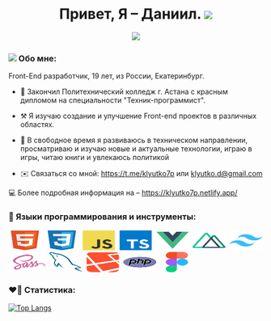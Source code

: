 <div id="header" align="center">
  <div id="badges">
      <h1>
  Привет, Я – Даниил. 
  <img src="https://media.tenor.com/3lcf0JZoUE4AAAAi/human-hand.gif" width="30px"/>

</h1>
</div>
</div>
<div align="center">
  <img src="https://media.tenor.com/Dc8nFwst79AAAAAi/kek-angry.gif" width="400"/>
</div>

### <img src="https://media.tenor.com/itjFesV8_RUAAAAi/soulja-boy-pepe.gif" width="30" /> Обо мне:
Front-End разработчик, 19 лет, из России, Екатеринбург.

- 🎒 Закончил Политехнический колледж г. Астана с красным дипломом на специальности "Техник-программист".

- ⚒️ Я изучаю создание и улучшение Front-end проектов в различных областях.

- 🦾 В свободное время я развиваюсь в техническом направлении, просматриваю и изучаю новые и актуальные технологии, играю в игры, читаю книги и увлекаюсь политикой

- ✉️ Связаться со мной: https://t.me/klyutko7p или klyutko.d@gmail.com

💻 Более подробная информация на – https://klyutko7p.netlify.app/

### 🧠 Языки программирования и инструменты:

<div>
  <img src="https://github.com/devicons/devicon/blob/master/icons/html5/html5-original.svg" title="HTML5" alt="HTML5" width="65" height="40"/>&nbsp;
   <img src="https://github.com/devicons/devicon/blob/master/icons/css3/css3-original.svg" title="CSS3" alt="CSS3" width="65" height="40"/>&nbsp;
  <img src="https://github.com/devicons/devicon/blob/master/icons/javascript/javascript-original.svg" title="JavaScript" alt="JavaScript" width="65" height="40"/>&nbsp;
  <img src="https://github.com/devicons/devicon/blob/master/icons/typescript/typescript-original.svg" title="TypeScript" alt="TypeScript" width="65" height="40"/>&nbsp;
  <img src="https://github.com/devicons/devicon/blob/master/icons/vuejs/vuejs-original.svg" title="Vue" alt="Vue" width="65" height="40"/>&nbsp;
  <img src="https://github.com/devicons/devicon/blob/master/icons/nuxtjs/nuxtjs-original.svg" title="Nuxt" alt="Nuxt" width="65" height="40"/>&nbsp;
   <img src="https://github.com/devicons/devicon/blob/master/icons/tailwindcss/tailwindcss-plain.svg" title="Tailwind" alt="Tailwind" width="65" height="40"/>&nbsp;
  <img src="https://github.com/devicons/devicon/blob/master/icons/sass/sass-original.svg" title="SASS" alt="SASS" width="65" height="40"/>&nbsp;
  <img src="https://github.com/devicons/devicon/blob/master/icons/mysql/mysql-original.svg" title="MySQL" alt="MySQL" width="65" height="40"/>&nbsp;
  <img src="https://github.com/devicons/devicon/blob/master/icons/laravel/laravel-plain.svg" title="Laravel" alt="Laravel" width="65" height="40"/>&nbsp;
   <img src="https://github.com/devicons/devicon/blob/master/icons/php/php-original.svg" title="PHP" alt="PHP" width="65" height="40"/>&nbsp;
  <img src="https://github.com/devicons/devicon/blob/master/icons/figma/figma-original.svg" title="Figma" alt="Figma" width="65" height="40"/>&nbsp;
</div>

### ❤️‍🔥 Статистика:

[![Top Langs](https://github-readme-stats.vercel.app/api/top-langs/?username=klyutko7p&layout=compact&theme=vision-friendly-dark)](https://github.com/anuraghazra/github-readme-stats)
